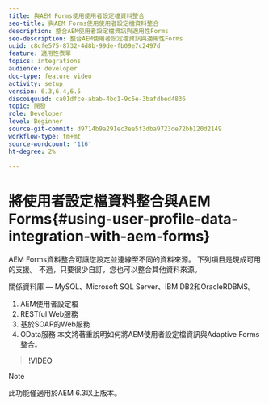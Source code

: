 ```yaml
---
title: 與AEM Forms使用使用者設定檔資料整合
seo-title: 與AEM Forms使用使用者設定檔資料整合
description: 整合AEM使用者設定檔資訊與適用性Forms
seo-description: 整合AEM使用者設定檔資訊與適用性Forms
uuid: c8cfe575-8732-4d8b-99de-fb09e7c2497d
feature: 適用性表單
topics: integrations
audience: developer
doc-type: feature video
activity: setup
version: 6.3,6.4,6.5
discoiquuid: ca01dfce-abab-4bc1-9c5e-3bafdbed4836
topic: 開發
role: Developer
level: Beginner
source-git-commit: d9714b9a291ec3ee5f3dba9723de72bb120d2149
workflow-type: tm+mt
source-wordcount: '116'
ht-degree: 2%

---
```



# 將使用者設定檔資料整合與AEM Forms{#using-user-profile-data-integration-with-aem-forms}

AEM Forms資料整合可讓您設定並連線至不同的資料來源。 下列項目是現成可用的支援。 不過，只要很少自訂，您也可以整合其他資料來源。

關係資料庫 — MySQL、Microsoft SQL Server、IBM DB2和OracleRDBMS。

1. AEM使用者設定檔
1. RESTful Web服務
1. 基於SOAP的Web服務
1. OData服務
本文將著重說明如何將AEM使用者設定檔資訊與Adaptive Forms整合。

>[!VIDEO](https://video.tv.adobe.com/v/17432/?quality=9&learn=on)

>[!NOTE]
>
>此功能僅適用於AEM 6.3以上版本。

